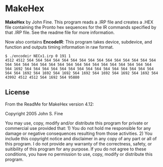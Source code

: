 # MakeHex
**MakeHex** by John Fine. This program reads a .IRP file and creates a .HEX file containing the Pronto hex sequences for the IR commands specified by that .IRP file. See the readme file for more information.

Now also contains **EncodeIR**: This program takes device, subdevice, and function and outputs timing information in raw format.

```
$ ./encodeir NECx1.irp 0 191 1
4512 4512 564 564 564 564 564 564 564 564 564 564 564 564 564 564 564 564 564 564 564 564 564 564 564 564 564 564 564 564 564 564 564 564 564 1692 564 564 564 564 564 564 564 564 564 564 564 564 564 564 564 564 564 1692 564 1692 564 1692 564 1692 564 1692 564 1692 564 1692 564 43992 4512 4512 564 1692 564 95880
```

## License

From the ReadMe for MakeHex version 4.12:

Copyright 2005 John S. Fine

You may use, copy, modify and/or distribute this program for private or
commercial use provided that: 1) You do not hold me responsible for any damage or negative consequences
resulting from those activities. 2) You include this copyright notice and disclaimer in any copy of any part
or all of this program. I do not provide any warranty of the correctness, safety, or suitibility of
this program for any purpose. If you do not agree to these conditions, you have no permission to use, copy,
modify or distribute this program.
